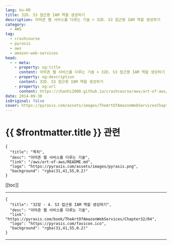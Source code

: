```yaml
---
lang: ko-KR
title: 32D. S3 접근용 IAM 역할 생성하기
description: 아마존 웹 서비스를 다루는 기술 > 32D. S3 접근용 IAM 역할 생성하기
category:
  - AWS
tag: 
  - crashcourse
  - pyrasis
  - aws 
  - amazon-web-services
head:
  - - meta:
    - property: og:title
      content: 아마존 웹 서비스를 다루는 기술 > 32D. S3 접근용 IAM 역할 생성하기
    - property: og:description
      content: 32D. S3 접근용 IAM 역할 생성하기
    - property: og:url
      content: https://chanhi2000.github.io/crashcourse/aws/art-of-aws/32D.html
date: 2014-09-30
isOriginal: false
cover: https://pyrasis.com/assets/images/TheArtOfAmazonWebServicesChapter32/6_.png
---
```


# {{ $frontmatter.title }} 관련

```component VPCard
{
  "title": "목차",
  "desc": "아마존 웹 서비스를 다루는 기술",
  "link": "/aws/art-of-aws/README.md",
  "logo": "https://pyrasis.com/assets/images/pyrasis.png",
  "background": "rgba(31,41,55,0.2)"
}
```

[[toc]]

---

```component VPCard
{
  "title": "32장 - 4. S3 접근용 IAM 역할 생성하기",
  "desc": "아마존 웹 서비스를 다루는 기술",
  "link": "https://pyrasis.com/book/TheArtOfAmazonWebServices/Chapter32/04",
  "logo": "https://pyrasis.com/favicon.ico",
  "background": "rgba(31,41,55,0.2)"
}
```

<!-- TODO: 작성 -->

---
